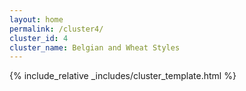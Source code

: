 ```yaml
---
layout: home
permalink: /cluster4/
cluster_id: 4
cluster_name: Belgian and Wheat Styles
---
```


{% include_relative _includes/cluster_template.html %}
